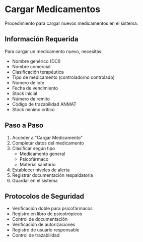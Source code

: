# Cargar Medicamentos

Procedimiento para cargar nuevos medicamentos en el sistema.

## Información Requerida

Para cargar un medicamento nuevo, necesitás:

- Nombre genérico (DCI)
- Nombre comercial
- Clasificación terapéutica
- Tipo de medicamento (controlado/no controlado)
- Número de lote
- Fecha de vencimiento
- Stock inicial
- Número de remito
- Código de trazabilidad ANMAT
- Stock mínimo crítico

## Paso a Paso

1. Acceder a "Cargar Medicamento"
2. Completar datos del medicamento
3. Clasificar según tipo
   - Medicamento general
   - Psicofármaco
   - Material sanitario
4. Establecer niveles de alerta
5. Registrar documentación respaldatoria
6. Guardar en el sistema

## Protocolos de Seguridad

- Verificación doble para psicofármacos
- Registro en libro de psicotrópicos
- Control de documentación
- Verificación de autorizaciones
- Registro de usuario responsable
- Control de trazabilidad